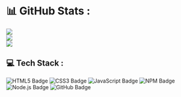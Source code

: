 # 📊 GitHub Stats :
![](https://github-readme-stats.vercel.app/api?username=Philippeletug&theme=dark&hide_border=false&include_all_commits=false&count_private=false)<br/>
![](https://github-readme-streak-stats.herokuapp.com/?user=Philippeletug&theme=dark&hide_border=false)<br/>
![](https://github-readme-stats.vercel.app/api/top-langs/?username=Philippeletug&theme=dark&hide_border=false&include_all_commits=false&count_private=false&layout=compact)


## 💻 Tech Stack :
<div>
  <img src="https://img.shields.io/badge/html5-%23E34F26.svg?style=for-the-badge&logo=html5&logoColor=white" alt="HTML5 Badge">
  <img src="https://img.shields.io/badge/css3-%231572B6.svg?style=for-the-badge&logo=css3&logoColor=white" alt="CSS3 Badge">
  <img src="https://img.shields.io/badge/javascript-%23323330.svg?style=for-the-badge&logo=javascript&logoColor=%23F7DF1E" alt="JavaScript Badge">
  <img src="https://img.shields.io/badge/NPM-%23CB3837.svg?style=for-the-badge&logo=npm&logoColor=white" alt="NPM Badge">
  <img src="https://img.shields.io/badge/node.js-6DA55F?style=for-the-badge&logo=node.js&logoColor=white" alt="Node.js Badge">
  <img src="https://img.shields.io/badge/github-%23121011.svg?style=for-the-badge&logo=github&logoColor=white" alt="GitHub Badge">
</div>
